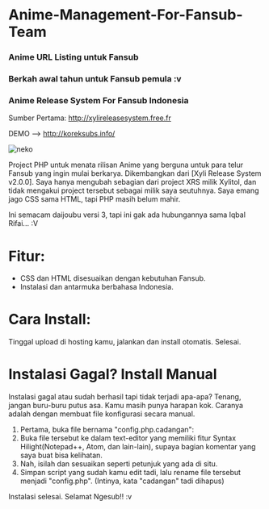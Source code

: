 # Anime-Management-For-Fansub-Team
### Anime URL Listing untuk Fansub
### Berkah awal tahun untuk Fansub pemula :v
### Anime Release System For Fansub Indonesia

Sumber Pertama: http://xylireleasesystem.free.fr

DEMO --> http://koreksubs.info/

![neko](https://user-images.githubusercontent.com/25135495/51078580-d2b85e80-16e9-11e9-87eb-ebf5598e1fb4.jpg)

Project PHP untuk menata rilisan Anime yang berguna untuk para telur Fansub yang ingin mulai berkarya. 
Dikembangkan dari [Xyli Release System v2.0.0]. Saya hanya mengubah sebagian dari project XRS milik Xylitol, dan tidak mengakui project tersebut sebagai milik saya seutuhnya. Saya emang jago CSS sama HTML, tapi PHP masih belum mahir.

Ini semacam daijoubu versi 3,  tapi ini gak ada hubungannya sama Iqbal Rifai... :V

# Fitur:
- CSS dan HTML disesuaikan dengan kebutuhan Fansub.
- Instalasi dan antarmuka berbahasa Indonesia.

# Cara Install: 
Tinggal upload di hosting kamu, jalankan dan install otomatis. Selesai.

# Instalasi Gagal? Install Manual
Instalasi gagal atau sudah berhasil tapi tidak terjadi apa-apa? Tenang, jangan buru-buru putus asa. Kamu masih punya harapan kok. Caranya adalah dengan membuat file konfigurasi secara manual. 

1. Pertama, buka file bernama "config.php.cadangan":
2. Buka file tersebut ke dalam text-editor yang memiliki fitur Syntax Hilight(Notepad++, Atom, dan lain-lain), supaya bagian komentar yang saya buat bisa kelihatan. 
3. Nah, isilah dan sesuaikan seperti petunjuk yang ada di situ.
4. Simpan script yang sudah kamu edit tadi, lalu rename file tersebut menjadi "config.php". (Intinya, kata "cadangan" tadi dihapus)

Instalasi selesai. Selamat Ngesub!! :v
